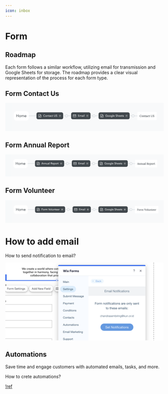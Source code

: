 ```yaml
---
icon: inbox
---
```

# Form

## Roadmap
Each form follows a similar workflow, utilizing email for transmission and Google Sheets for storage. The roadmap provides a clear visual representation of the process for each form type.

## Form Contact Us

![](/static/contact1.png)

## Form Annual Report 

![](/static/annual1.png)

## Form Volunteer

![](/static/form1.png)

# How to add email

How to send notification to email?

![](/static/email2.png)


## Automations
Save time and engage customers with automated emails, tasks, and more.

How to crete automations?

[!ref](https://support.wix.com/en/article/wix-automations-creating-a-new-automation)